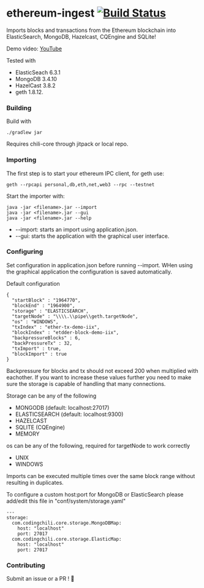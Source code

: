 # ethereum-ingest [![Build Status](https://travis-ci.org/codingchili/ethereum-ingest.svg?branch=master)](https://travis-ci.org/codingchili/ethereum-ingest)
Imports blocks and transactions from the Ethereum blockchain into ElasticSearch, MongoDB, Hazelcast, CQEngine and SQLite!

Demo video: [YouTube](https://www.youtube.com/watch?v=FFI9OnW9IuI)

Tested with
- ElasticSeach 6.3.1
- MongoDB 3.4.10
- HazelCast 3.8.2
- geth 1.8.12.

### Building
Build with
```
./gradlew jar
```
Requires chili-core through jitpack or local repo.

### Importing
The first step is to start your ethereum IPC client, for geth use:
```
geth --rpcapi personal,db,eth,net,web3 --rpc --testnet
```

Start the importer with:
```
java -jar <filename>.jar --import
java -jar <filename>.jar --gui
java -jar <filename>.jar --help
```
* --import: starts an import using application.json.
* --gui: starts the application with the graphical user interface.

### Configuring
Set configuration in application.json before running --import. WHen using the graphical application the configuration is saved automatically.

Default configuration
```
{
  "startBlock" : "1964770",
  "blockEnd" : "1964900",
  "storage" : "ELASTICSEARCH",
  "targetNode" : "\\\\.\\pipe\\geth.targetNode",
  "os" : "WINDOWS",
  "txIndex" : "ether-tx-demo-iix",
  "blockIndex" : "etdder-block-demo-iix",
  "backpressureBlocks" : 6,
  "backPressureTx" : 32,
  "txImport" : true,
  "blockImport" : true
}
```
Backpressure for blocks and tx should not exceed 200 when multiplied with eachother. If you want to
increase these values further you need to make sure the storage is capable of handling that many connections.

Storage can be any of the following
- MONGODB (default: localhost:27017)
- ELASTICSEARCH (default: localhost:9300)
- HAZELCAST
- SQLITE (CQEngine)
- MEMORY

os can be any of the following, required for targetNode to work correctly
- UNIX
- WINDOWS

Imports can be executed multiple times over the same block range without resulting in duplicates.

To configure a custom host:port for MongoDB or ElasticSearch please add/edit this file in "conf/system/storage.yaml"

```
---
storage:
  com.codingchili.core.storage.MongoDBMap:
    host: "localhost"
    port: 27017
  com.codingchili.core.storage.ElasticMap:
    host: "localhost"
    port: 27017
```

### Contributing
Submit an issue or a PR ! :blue_heart:
